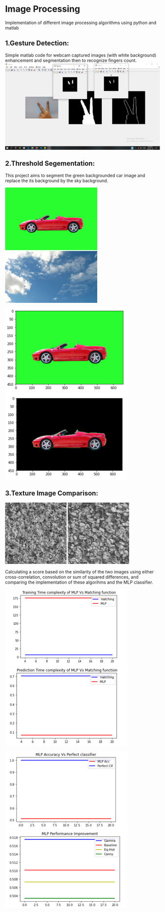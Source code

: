 # Image Processing
Implementation of different image processing algorithms using python and matlab

## 1.Gesture Detection:

Simple matlab code for webcam captured images (with white background) enhancement and segmentation then to recognize fingers count.
<br>
![alt text](https://github.com/khadija267/Image-Processing/blob/main/images/1.png?raw=true)


## 2.Threshold Segementation:
This project aims to segment the green backgrounded car image and replace the its background by the sky background.
<p float="center">
  <img src="https://github.com/khadija267/Image-Processing/blob/main/images/car_green_screen.jpg?raw=true" width="300" /> 
    <img src="https://github.com/khadija267/Image-Processing/blob/main/images/sky.jpg?raw=true" width="300" /> 
</p>

<p float="left">
  <img src="https://github.com/khadija267/Image-Processing/blob/main/images/7.PNG?raw=true" width="400" />
  <img src="https://github.com/khadija267/Image-Processing/blob/main/images/8.PNG?raw=true" width="400" /> 

</p>

## 3.Texture Image Comparison:

<p float="center">
  <img src="https://github.com/khadija267/Image-Processing/blob/main/images/12.png?raw=true" width="200" /> 
    <img src="https://github.com/khadija267/Image-Processing/blob/main/images/13.png?raw=true" width="200" /> 
</p>
Calculating a score based on the similarity of the two images using either cross-correlation, convolution or sum of squared differences, and comparing the implementation of these algorihms and the MLP classifier.
<br>
<p float="left">
  <img src="https://github.com/khadija267/Image-Processing/blob/main/images/3.png?raw=true" width="400" />
  <img src="https://github.com/khadija267/Image-Processing/blob/main/images/4.png?raw=true" width="400" /> 

</p>
<p float="left">
  <img src="https://github.com/khadija267/Image-Processing/blob/main/images/5.png?raw=true" width="400" />
  <img src="https://github.com/khadija267/Image-Processing/blob/main/images/6.png?raw=true" width="400" /> 

</p>
<br>




